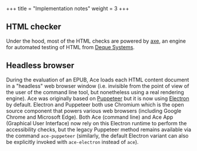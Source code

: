 +++
title = "Implementation notes"
weight = 3
+++

## HTML checker

Under the hood, most of the HTML checks are powered by [axe](https://github.com/dequelabs/axe-core), an engine for automated testing of HTML from [Deque Systems](https://www.deque.com/).

## Headless browser

During the evaluation of an EPUB, Ace loads each HTML content document in a "headless" web browser window (i.e. invisible from the point of view of the user of the command line tool, but nonetheless using a real rendering engine). Ace was originally based on [Puppeteer](https://github.com/GoogleChrome/puppeteer) but it is now using [Electron](https://github.com/electron/electron) by default. Electron and Puppeteer both use Chromium which is the open source component that powers various web browsers (including Google Chrome and Microsoft Edge). Both Ace (command line) and Ace App (Graphical User Interface) now rely on this Electron runtime to perform the accessibility checks, but the legacy Puppeteer method remains available via the command `ace-puppeteer` (similarly, the default Electron variant can also be explicitly invoked with `ace-electron` instead of `ace`).
